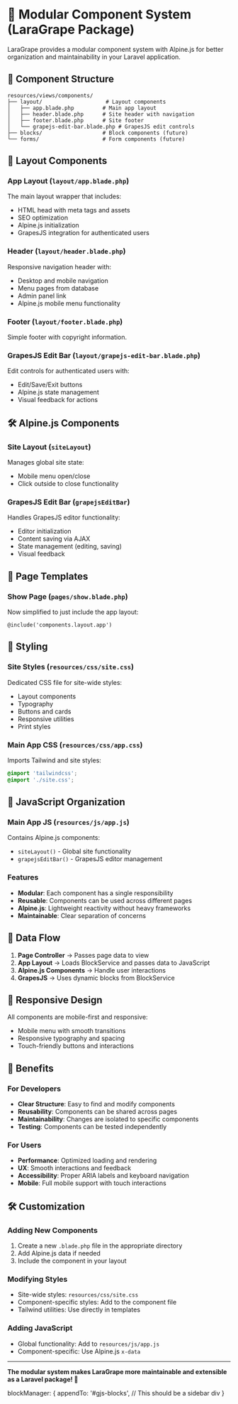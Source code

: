 # 🧩 Modular Component System (LaraGrape Package)

LaraGrape provides a modular component system with Alpine.js for better organization and maintainability in your Laravel application.

## 📁 Component Structure

```
resources/views/components/
├── layout/                    # Layout components
│   ├── app.blade.php         # Main app layout
│   ├── header.blade.php      # Site header with navigation
│   ├── footer.blade.php      # Site footer
│   └── grapejs-edit-bar.blade.php # GrapesJS edit controls
├── blocks/                   # Block components (future)
└── forms/                    # Form components (future)
```

## 🎯 Layout Components

### App Layout (`layout/app.blade.php`)
The main layout wrapper that includes:
- HTML head with meta tags and assets
- SEO optimization
- Alpine.js initialization
- GrapesJS integration for authenticated users

### Header (`layout/header.blade.php`)
Responsive navigation header with:
- Desktop and mobile navigation
- Menu pages from database
- Admin panel link
- Alpine.js mobile menu functionality

### Footer (`layout/footer.blade.php`)
Simple footer with copyright information.

### GrapesJS Edit Bar (`layout/grapejs-edit-bar.blade.php`)
Edit controls for authenticated users with:
- Edit/Save/Exit buttons
- Alpine.js state management
- Visual feedback for actions

## 🛠️ Alpine.js Components

### Site Layout (`siteLayout`)
Manages global site state:
- Mobile menu open/close
- Click outside to close functionality

### GrapesJS Edit Bar (`grapejsEditBar`)
Handles GrapesJS editor functionality:
- Editor initialization
- Content saving via AJAX
- State management (editing, saving)
- Visual feedback

## 📄 Page Templates

### Show Page (`pages/show.blade.php`)
Now simplified to just include the app layout:
```blade
@include('components.layout.app')
```

## 🎨 Styling

### Site Styles (`resources/css/site.css`)
Dedicated CSS file for site-wide styles:
- Layout components
- Typography
- Buttons and cards
- Responsive utilities
- Print styles

### Main App CSS (`resources/css/app.css`)
Imports Tailwind and site styles:
```css
@import 'tailwindcss';
@import './site.css';
```

## 🚀 JavaScript Organization

### Main App JS (`resources/js/app.js`)
Contains Alpine.js components:
- `siteLayout()` - Global site functionality
- `grapejsEditBar()` - GrapesJS editor management

### Features
- **Modular**: Each component has a single responsibility
- **Reusable**: Components can be used across different pages
- **Alpine.js**: Lightweight reactivity without heavy frameworks
- **Maintainable**: Clear separation of concerns

## 🔄 Data Flow

1. **Page Controller** → Passes page data to view
2. **App Layout** → Loads BlockService and passes data to JavaScript
3. **Alpine.js Components** → Handle user interactions
4. **GrapesJS** → Uses dynamic blocks from BlockService

## 📱 Responsive Design

All components are mobile-first and responsive:
- Mobile menu with smooth transitions
- Responsive typography and spacing
- Touch-friendly buttons and interactions

## 🎯 Benefits

### For Developers
- **Clear Structure**: Easy to find and modify components
- **Reusability**: Components can be shared across pages
- **Maintainability**: Changes are isolated to specific components
- **Testing**: Components can be tested independently

### For Users
- **Performance**: Optimized loading and rendering
- **UX**: Smooth interactions and feedback
- **Accessibility**: Proper ARIA labels and keyboard navigation
- **Mobile**: Full mobile support with touch interactions

## 🛠️ Customization

### Adding New Components
1. Create a new `.blade.php` file in the appropriate directory
2. Add Alpine.js data if needed
3. Include the component in your layout

### Modifying Styles
- Site-wide styles: `resources/css/site.css`
- Component-specific styles: Add to the component file
- Tailwind utilities: Use directly in templates

### Adding JavaScript
- Global functionality: Add to `resources/js/app.js`
- Component-specific: Use Alpine.js `x-data`

---

**The modular system makes LaraGrape more maintainable and extensible as a Laravel package! 🧩**

blockManager: {
  appendTo: '#gjs-blocks', // This should be a sidebar div
} 